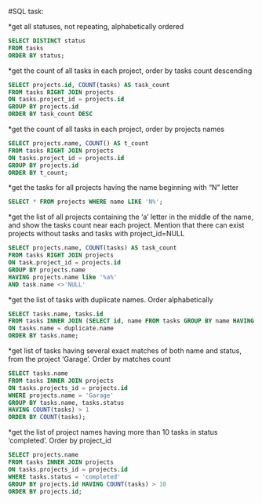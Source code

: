 #SQL task:

*get all statuses, not repeating, alphabetically ordered
```sql
SELECT DISTINCT status
FROM tasks
ORDER BY status;
```
*get the count of all tasks in each project, order by tasks count descending
```sql
SELECT projects.id, COUNT(tasks) AS task_count
FROM tasks RIGHT JOIN projects
ON tasks.project_id = projects.id
GROUP BY projects.id
ORDER BY task_count DESC
```
*get the count of all tasks in each project, order by projects names
```sql
SELECT projects.name, COUNT() AS t_count
FROM tasks RIGHT JOIN projects
ON tasks.project_id = projects.id
GROUP BY projects.id
ORDER BY t_count;
```
*get the tasks for all projects having the name beginning with “N” letter
```sql
SELECT * FROM projects WHERE name LIKE 'N%';
```
*get the list of all projects containing the ‘a’ letter in the middle of the name, and show the tasks count near each project. Mention that there can exist projects without tasks and tasks with project_id=NULL
```sql
SELECT projects.name, COUNT(tasks) AS task_count
FROM tasks RIGHT JOIN projects
ON task.project_id = projects.id
GROUP BY projects.name
HAVING projects.name like '%a%'
AND task.name <>'NULL'
```
*get the list of tasks with duplicate names. Order alphabetically
```sql
SELECT tasks.name, tasks.id
FROM tasks INNER JOIN (SELECT id, name FROM tasks GROUP BY name HAVING count(name) > 1) duplicate
ON tasks.name = duplicate.name
ORDER BY tasks.name;
```
*get list of tasks having several exact matches of both name and status, from the project ‘Garage’. Order by matches count
```sql
SELECT tasks.name
FROM tasks INNER JOIN projects
ON tasks.projects_id = projects.id
WHERE projects.name = 'Garage'
GROUP BY tasks.name, tasks.status
HAVING COUNT(tasks) > 1
ORDER BY COUNT(tasks);
```
*get the list of project names having more than 10 tasks in status ‘completed’. Order by project_id
```sql
SELECT projects.name
FROM tasks INNER JOIN projects
ON tasks.projects_id = projects.id
WHERE tasks.status = 'completed'
GROUP BY projects.id HAVING COUNT(tasks) > 10
ORDER BY projects.id;
```
